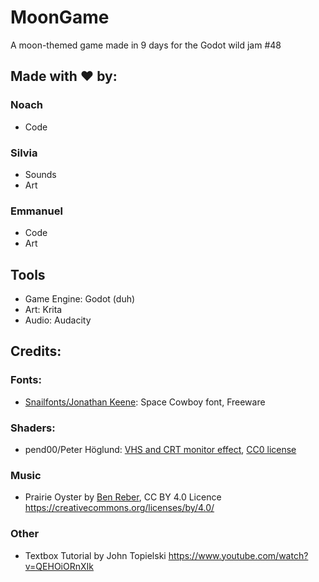 # MoonGame
A moon-themed game made in 9 days for the Godot wild jam #48
## Made with ❤️ by: 
### Noach
* Code
### Silvia 
* Sounds 
* Art
### Emmanuel
* Code
* Art 
## Tools
* Game Engine: Godot (duh)
* Art: Krita
* Audio: Audacity

## Credits:
### Fonts: 
* [Snailfonts/Jonathan Keene](https://www.fontspace.com/snailfonts): Space Cowboy font, Freeware
### Shaders:
* pend00/Peter Höglund: [VHS and CRT monitor effect](https://godotshaders.com/shader/vhs-and-crt-monitor-effect/), [CC0 license](https://creativecommons.org/publicdomain/zero/1.0/)
### Music
 * Prairie Oyster by [Ben Reber](https://soundcloud.com/user-411047148/sets/the-hero-approaches), CC BY 4.0 Licence https://creativecommons.org/licenses/by/4.0/
### Other
* Textbox Tutorial by John Topielski https://www.youtube.com/watch?v=QEHOiORnXIk
